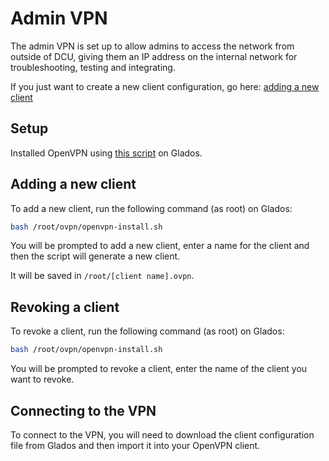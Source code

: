# Admin VPN

The admin VPN is set up to allow admins to access the network from outside of DCU, giving them an IP address on the
internal network for troubleshooting, testing and integrating.

If you just want to create a new client configuration, go here: [adding a new client](#adding-a-new-client)

## Setup

Installed OpenVPN using [this script](https://github.com/Nyr/openvpn-install) on Glados.

## Adding a new client

To add a new client, run the following command (as root) on Glados:

```bash
bash /root/ovpn/openvpn-install.sh
```

You will be prompted to add a new client, enter a name for the client and then the script will generate a new client.

It will be saved in `/root/[client name].ovpn`.

## Revoking a client

To revoke a client, run the following command (as root) on Glados:

```bash
bash /root/ovpn/openvpn-install.sh
```

You will be prompted to revoke a client, enter the name of the client you want to revoke.

## Connecting to the VPN

To connect to the VPN, you will need to download the client configuration file from Glados and then import it into your
OpenVPN client.
